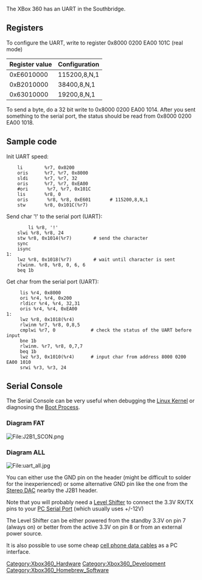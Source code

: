 The XBox 360 has an UART in the Southbridge.

## Registers

To configure the UART, write to register 0x8000 0200 EA00 101C (real
mode)

| Register value | Configuration |
| -------------- | ------------- |
| 0xE6010000     | 115200,8,N,1  |
| 0xB2010000     | 38400,8,N,1   |
| 0x63010000     | 19200,8,N,1   |

To send a byte, do a 32 bit write to 0x8000 0200 EA00 1014. After you
sent something to the serial port, the status should be read from 0x8000
0200 EA00 1018.

## Sample code

Init UART speed:

```
    li        %r7, 0x0200
    oris      %r7, %r7, 0x8000
    sldi      %r7, %r7, 32
    oris      %r7, %r7, 0xEA00
    #ori       %r7, %r7, 0x101C
    lis       %r8, 0
    oris       %r8, %r8, 0xE601       # 115200,8,N,1
    stw       %r8, 0x101C(%r7)
```

Send char '\!' to the serial port (UART):

```
        li %r8, '!'
    slwi %r8, %r8, 24
    stw %r8, 0x1014(%r7)        # send the character
    sync
    isync
1:
    lwz %r8, 0x1018(%r7)        # wait until character is sent
    rlwinm. %r8, %r8, 0, 6, 6
    beq 1b
```

Get char from the serial port (UART):

```
     lis %r4, 0x8000
     ori %r4, %r4, 0x200
     rldicr %r4, %r4, 32,31
     oris %r4, %r4, 0xEA00
1:
     lwz %r8, 0x1018(%r4)
     rlwinm %r7, %r8, 0,8,5
     cmplwi %r7, 0             # check the status of the UART before input
     bne 1b
     rlwinm. %r7, %r8, 0,7,7
     beq 1b
     lwz %r3, 0x1010(%r4)      # input char from address 8000 0200 EA00 1010
     srwi %r3, %r3, 24
```

## Serial Console

The Serial Console can be very useful when debugging the [Linux
Kernel](Linux_Kernel "wikilink") or diagnosing the [Boot
Process](Boot_Process "wikilink").

### Diagram FAT

![<File:J2B1_SCON.png>](J2B1_SCON.png "File:J2B1_SCON.png")

### Diagram ALL

![<File:uart_all.jpg>](uart_all.jpg "File:uart_all.jpg")

You can either use the GND pin on the header (might be difficult to
solder for the inexperienced) or some alternative GND pin like the one
from the [Stereo DAC](Stereo_DAC "wikilink") nearby the J2B1 header.

Note that you will probably need a [Level
Shifter](Level_Shifter "wikilink") to connect the 3.3V RX/TX pins to
your [PC Serial Port](PC_Serial_Port "wikilink") (which usually uses
+/-12V)

The Level Shifter can be either powered from the standby 3.3V on pin 7
(always on) or better from the active 3.3V on pin 8 or from an external
power source.

It is also possible to use some cheap [cell phone data
cables](http://wiki.openwrt.org/oldwiki/openwrtdocs/customizing/hardware/serial_console#cellphone.data.cables)
as a PC interface.

[Category:Xbox360_Hardware](Category_Xbox360_Hardware.md "wikilink")
[Category:Xbox360_Development](Category_Xbox360_Development.md "wikilink")
[Category:Xbox360_Homebrew_Software](Category_Xbox360_Homebrew_Software.md "wikilink")